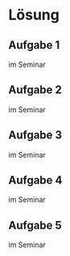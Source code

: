 # Lösung
## Aufgabe 1
im Seminar

## Aufgabe 2
im Seminar

## Aufgabe 3
im Seminar

## Aufgabe 4
im Seminar

## Aufgabe 5
im Seminar




